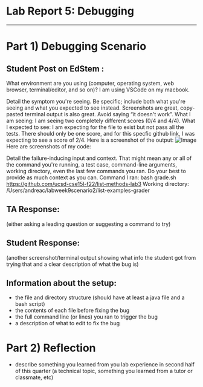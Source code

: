 # **Lab Report 5:  Debugging**
---------
# Part 1) Debugging Scenario 

Student Post on EdStem : 
---------
What environment are you using (computer, operating system, web browser, terminal/editor, and so on)?
I am using VSCode on my macbook.

Detail the symptom you're seeing. Be specific; include both what you're seeing and what you expected to see instead. Screenshots are great, copy-pasted terminal output is also great. Avoid saying “it doesn't work”.
What I am seeing: I am seeing two completely different scores (0/4 and 4/4). 
What I expected to see: I am expecting for the file to exist but not pass all the tests. There should only be one score, and for this specfic github link, I was expecting to see a score of 2/4. 
Here is a screenshot of the output:
![Image](Screen%Shot%2023-06-03%at%2.52.23%PM.png)
Here are screenshots of my code: 


Detail the failure-inducing input and context. That might mean any or all of the command you're running, a test case, command-line arguments, working directory, even the last few commands you ran. Do your best to provide as much context as you can.
Command I ran: bash grade.sh https://github.com/ucsd-cse15l-f22/list-methods-lab3 
Working directory: /Users/andreac/labweek9scenario2/list-examples-grader 

TA Response:
---------
(either asking a leading question or suggesting a command to try) 

Student Response:
---------
(another screenshot/terminal output showing what info the student got from trying that and a clear description of what the bug is)

Information about the setup:
---------
- the file and directory structure (should have at least a java file and a bash script)
- the contents of each file before fixing the bug 
- the full command line (or lines) you ran to trigger the bug 
- a description of what to edit to fix the bug 


# Part 2) Reflection 
- describe something you learned from you lab experience in second half of this quarter (a technical topic, something you learned from a tutor or classmate, etc)
